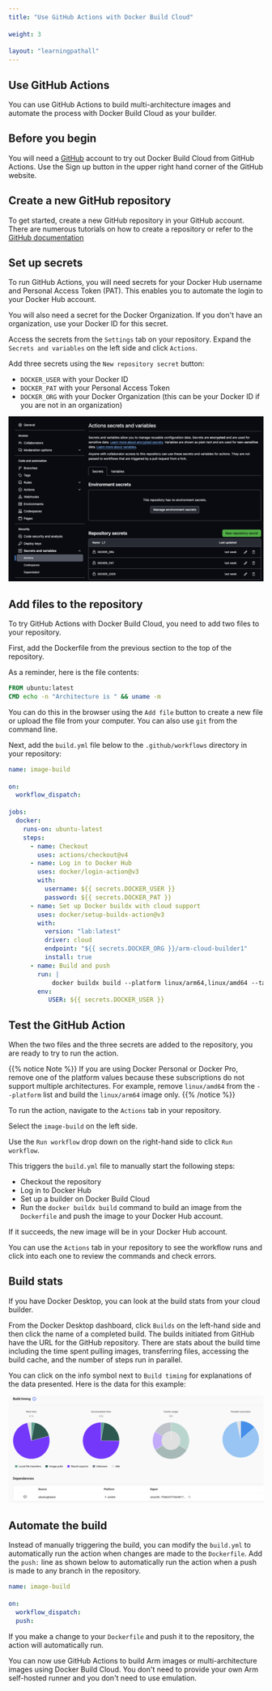 ```yaml
---
title: "Use GitHub Actions with Docker Build Cloud"

weight: 3

layout: "learningpathall"
---
```


## Use GitHub Actions

You can use GitHub Actions to build multi-architecture images and automate the process with Docker Build Cloud as your builder. 

## Before you begin

You will need a [GitHub](https://github.com) account to try out Docker Build Cloud from GitHub Actions. Use the Sign up button in the upper right hand corner of the GitHub website.

## Create a new GitHub repository

To get started, create a new GitHub repository in your GitHub account. There are numerous tutorials on how to create a repository or refer to the [GitHub documentation](https://docs.github.com/en/repositories/creating-and-managing-repositories/creating-a-new-repository)

## Set up secrets

To run GitHub Actions, you will need secrets for your Docker Hub username and Personal Access Token (PAT). This enables you to automate the login to your Docker Hub account. 

You will also need a secret for the Docker Organization. If you don't have an organization, use your Docker ID for this secret.

Access the secrets from the `Settings` tab on your repository. Expand the `Secrets and variables` on the left side and click `Actions`.

Add three secrets using the `New repository secret` button:
- `DOCKER_USER` with your Docker ID
- `DOCKER_PAT` with your Personal Access Token 
- `DOCKER_ORG` with your Docker Organization (this can be your Docker ID if you are not in an organization)

![GitHub Actions Secrets #center](_images/secrets.png)

## Add files to the repository

To try GitHub Actions with Docker Build Cloud, you need to add two files to your repository.

First, add the Dockerfile from the previous section to the top of the repository.

As a reminder, here is the file contents:

```dockerfile
FROM ubuntu:latest
CMD echo -n "Architecture is " && uname -m
```

You can do this in the browser using the `Add file` button to create a new file or upload the file from your computer. You can also use `git` from the command line.

Next, add the `build.yml` file below to the `.github/workflows` directory in your repository: 

```yml
name: image-build

on:
  workflow_dispatch:

jobs:
  docker:
    runs-on: ubuntu-latest
    steps:
      - name: Checkout
        uses: actions/checkout@v4
      - name: Log in to Docker Hub
        uses: docker/login-action@v3
        with:
          username: ${{ secrets.DOCKER_USER }}
          password: ${{ secrets.DOCKER_PAT }}
      - name: Set up Docker buildx with cloud support
        uses: docker/setup-buildx-action@v3
        with:
          version: "lab:latest"
          driver: cloud
          endpoint: "${{ secrets.DOCKER_ORG }}/arm-cloud-builder1"
          install: true
      - name: Build and push
        run: |
            docker buildx build --platform linux/arm64,linux/amd64 --tag $USER/cloud-build-test --push .
        env:
           USER: ${{ secrets.DOCKER_USER }}
```

## Test the GitHub Action

When the two files and the three secrets are added to the repository, you are ready to try to run the action.

{{% notice Note %}}
If you are using Docker Personal or Docker Pro, remove one of the platform values because these subscriptions do not support multiple architectures. For example, remove `linux/amd64` from the `--platform` list and build the `linux/arm64` image only. 
{{% /notice %}}

To run the action, navigate to the `Actions` tab in your repository. 

Select the `image-build` on the left side. 

Use the `Run workflow` drop down on the right-hand side to click `Run workflow`. 

This triggers the `build.yml` file to manually start the following steps:
- Checkout the repository
- Log in to Docker Hub
- Set up a builder on Docker Build Cloud
- Run the `docker buildx build` command to build an image from the `Dockerfile` and push the image to your Docker Hub account.

If it succeeds, the new image will be in your Docker Hub account. 

You can use the `Actions` tab in your repository to see the workflow runs and click into each one to review the commands and check errors.

## Build stats

If you have Docker Desktop, you can look at the build stats from your cloud builder. 

From the Docker Desktop dashboard, click `Builds` on the left-hand side and then click the name of a completed build. The builds initiated from GitHub have the URL for the GitHub repository. There are stats about the build time including the time spent pulling images, transferring files, accessing the build cache, and the number of steps run in parallel.

You can click on the info symbol next to `Build timing` for explanations of the data presented. Here is the data for this example:

![Build stats  #center](_images/build-stats.png)

## Automate the build

Instead of manually triggering the build, you can modify the `build.yml` to automatically run the action when changes are made to the `Dockerfile`. Add the `push:` line as shown below to automatically run the action when a push is made to any branch in the repository.

```yml
name: image-build

on:
  workflow_dispatch:
  push:
```

If you make a change to your `Dockerfile` and push it to the repository, the action will automatically run.

You can now use GitHub Actions to build Arm images or multi-architecture images using Docker Build Cloud. You don't need to provide your own Arm self-hosted runner and you don't need to use emulation.

